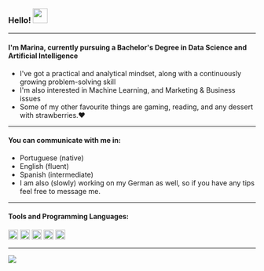 ### Hello! <img src="https://raw.githubusercontent.com/MartinHeinz/MartinHeinz/master/wave.gif" width="30px">
----
#### I'm Marina, currently pursuing a Bachelor's Degree in Data Science and Artificial Intelligence

- I've got a practical and analytical mindset, along with a continuously growing problem-solving skill
- I'm also interested in Machine Learning, and Marketing & Business issues
- Some of my other favourite things are gaming, reading, and any dessert with strawberries.:heart:
---
#### You can communicate with me in:
- Portuguese (native)
- English (fluent)
- Spanish (intermediate)
- I am also (slowly) working on my German as well, so if you have any tips feel free to message me.
---
#### Tools and Programming Languages:
<code><img height="20" src="https://cdn.jsdelivr.net/npm/simple-icons@3.12.2/icons/html5.svg"></code>
<code><img height="20" src="https://cdn.jsdelivr.net/npm/simple-icons@3.12.2/icons/python.svg"></code>
<code><img height="20" src="https://cdn.jsdelivr.net/npm/simple-icons@3.12.2/icons/mysql.svg"></code>
<code><img height="20" src="https://cdn.jsdelivr.net/npm/simple-icons@3.12.2/icons/microsoftexcel.svg"></code>
<code><img height="20" src="https://svgshare.com/i/c_G.svg"></code>

---
<img src="https://i.pinimg.com/originals/3a/ac/e2/3aace283f5230e04377a5e8dbd4e13f9.gif">

<!--
**MarinaRdrgs/MarinaRdrgs** is a ✨ _special_ ✨ repository because its `README.md` (this file) appears on your GitHub profile.

Here are some ideas to get you started:

- 🔭 I’m currently working on ...
- 🌱 I’m currently learning ...
- 👯 I’m looking to collaborate on ...
- 🤔 I’m looking for help with ...
- 💬 Ask me about ...
- 📫 How to reach me: ...
- 😄 Pronouns: ...
- ⚡ Fun fact: ...
-->
